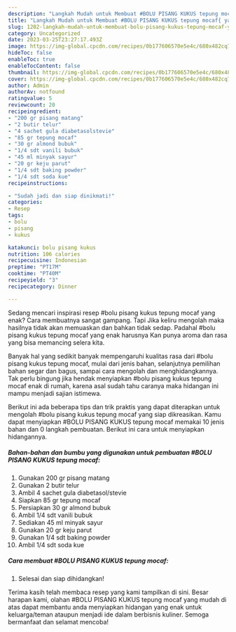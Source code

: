 ```yaml
---
description: "Langkah Mudah untuk Membuat #BOLU PISANG KUKUS tepung mocaf{ yang Bisa Manjain Lidah,  Menu Buat lebaran"
title: "Langkah Mudah untuk Membuat #BOLU PISANG KUKUS tepung mocaf{ yang Bisa Manjain Lidah,  Menu Buat lebaran"
slug: 1202-langkah-mudah-untuk-membuat-bolu-pisang-kukus-tepung-mocaf-yang-bisa-manjain-lidah-menu-buat-lebaran
category: Uncategorized
date: 2023-03-25T23:27:17.493Z
image: https://img-global.cpcdn.com/recipes/0b177606570e5e4c/680x482cq70/bolu-pisang-kukus-tepung-mocaf-foto-resep-utama.jpg
hideToc: false
enableToc: true
enableTocContent: false
thumbnail: https://img-global.cpcdn.com/recipes/0b177606570e5e4c/680x482cq70/bolu-pisang-kukus-tepung-mocaf-foto-resep-utama.jpg
cover: https://img-global.cpcdn.com/recipes/0b177606570e5e4c/680x482cq70/bolu-pisang-kukus-tepung-mocaf-foto-resep-utama.jpg
author: Admin
authorAv: notfound
ratingvalue: 5
reviewcount: 20
recipeingredient:
- "200 gr pisang matang"
- "2 butir telur"
- "4 sachet gula diabetasolstevie"
- "85 gr tepung mocaf"
- "30 gr almond bubuk"
- "1/4 sdt vanili bubuk"
- "45 ml minyak sayur"
- "20 gr keju parut"
- "1/4 sdt baking powder"
- "1/4 sdt soda kue"
recipeinstructions:

- "Sudah jadi dan siap dinikmati!"
categories:
- Resep
tags:
- bolu
- pisang
- kukus

katakunci: bolu pisang kukus 
nutrition: 106 calories
recipecuisine: Indonesian
preptime: "PT17M"
cooktime: "PT40M"
recipeyield: "3"
recipecategory: Dinner

---
```



Sedang mencari inspirasi resep #bolu pisang kukus tepung mocaf yang enak? Cara membuatnya sangat gampang. Tapi Jika keliru mengolah maka hasilnya tidak akan memuaskan dan bahkan tidak sedap. Padahal #bolu pisang kukus tepung mocaf yang enak harusnya Kan punya aroma dan rasa yang bisa memancing selera kita.


Banyak hal yang sedikit banyak mempengaruhi kualitas rasa dari #bolu pisang kukus tepung mocaf, mulai dari jenis bahan, selanjutnya pemilihan bahan segar dan bagus, sampai cara mengolah dan menghidangkannya. Tak perlu bingung jika hendak menyiapkan #bolu pisang kukus tepung mocaf enak di rumah, karena asal sudah tahu caranya maka hidangan ini mampu menjadi sajian istimewa.




Berikut ini ada beberapa tips dan trik praktis yang dapat diterapkan untuk mengolah #bolu pisang kukus tepung mocaf yang siap dikreasikan. Kamu dapat menyiapkan #BOLU PISANG KUKUS tepung mocaf memakai 10 jenis bahan dan 0 langkah pembuatan. Berikut ini cara untuk menyiapkan hidangannya.

<!--inarticleads1-->

##### Bahan-bahan dan bumbu yang digunakan untuk pembuatan #BOLU PISANG KUKUS tepung mocaf:

1. Gunakan 200 gr pisang matang
1. Gunakan 2 butir telur
1. Ambil 4 sachet gula diabetasol/stevie
1. Siapkan 85 gr tepung mocaf
1. Persiapkan 30 gr almond bubuk
1. Ambil 1/4 sdt vanili bubuk
1. Sediakan 45 ml minyak sayur
1. Gunakan 20 gr keju parut
1. Gunakan 1/4 sdt baking powder
1. Ambil 1/4 sdt soda kue




<!--inarticleads2-->

##### Cara membuat #BOLU PISANG KUKUS tepung mocaf:


1. Selesai dan siap dihidangkan!



Terima kasih telah membaca resep yang kami tampilkan di sini. Besar harapan kami, olahan #BOLU PISANG KUKUS tepung mocaf yang mudah di atas dapat membantu anda menyiapkan hidangan yang enak untuk keluarga/teman ataupun menjadi ide dalam berbisnis kuliner. Semoga bermanfaat dan selamat mencoba!

